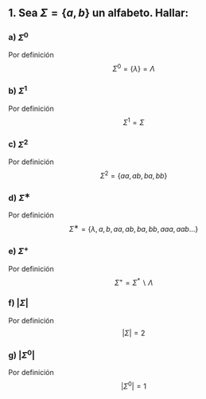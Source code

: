 ## 1. Sea $\Sigma=\{a,b\}$ un alfabeto. Hallar:

### a) $\Sigma^0$

Por definición
$$
    \Sigma^0 = \{\lambda\} = \Lambda
$$

### b) $\Sigma^1$

Por definición
$$
    \Sigma^1 = \Sigma
$$

### c) $\Sigma^2$

Por definición
$$
    \Sigma^2 = \{ aa, ab, ba, bb \}
$$

### d) $\Sigma^∗$

Por definición
$$
    \Sigma^∗ = \{ \lambda, a, b, aa, ab, ba, bb, aaa, aab \dots \}
$$

### e) $\Sigma^+$

Por definición
$$
    \Sigma^+ = \Sigma^* \backslash \Lambda
$$

### f) $|\Sigma|$

Por definición
$$
    |\Sigma| = 2
$$

### g) $|\Sigma^0|$

Por definición
$$
    |\Sigma^0| = 1
$$
